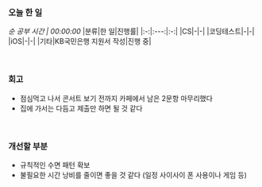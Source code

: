 ### 오늘 한 일
_순 공부 시간 | 00:00:00_
|분류|한 일|진행률|
|:-:|:---:|:-:|
|CS|-|-|
|코딩테스트|-|-|
|iOS|-|-|
|기타|KB국민은행 지원서 작성|진행 중|

<br>

### 회고
- 점심먹고 나서 콘서트 보기 전까지 카페에서 남은 2문항 마무리했다
- 집에 가서는 다듬고 제출만 하면 될 것 같다

<br>

### 개선할 부분
- 규칙적인 수면 패턴 확보
- 불필요한 시간 낭비를 줄이면 좋을 것 같다 (일정 사이사이 폰 사용이나 게임 등)

